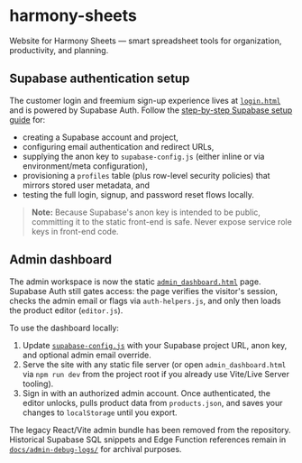 # harmony-sheets
Website for Harmony Sheets — smart spreadsheet tools for organization, productivity, and planning.

## Supabase authentication setup

The customer login and freemium sign-up experience lives at [`login.html`](login.html) and is powered by Supabase Auth. Follow the [step-by-step Supabase setup guide](docs/supabase-setup.md) for:

* creating a Supabase account and project,
* configuring email authentication and redirect URLs,
* supplying the anon key to `supabase-config.js` (either inline or via environment/meta configuration),
* provisioning a `profiles` table (plus row-level security policies) that mirrors stored user metadata, and
* testing the full login, signup, and password reset flows locally.

> **Note:** Because Supabase's anon key is intended to be public, committing it to the static front-end is safe. Never expose service role keys in front-end code.

## Admin dashboard

The admin workspace is now the static [`admin_dashboard.html`](admin_dashboard.html) page. Supabase Auth still gates access: the page verifies the visitor's session, checks the admin email or flags via `auth-helpers.js`, and only then loads the product editor (`editor.js`).

To use the dashboard locally:

1. Update [`supabase-config.js`](supabase-config.js) with your Supabase project URL, anon key, and optional admin email override.
2. Serve the site with any static file server (or open `admin_dashboard.html` via `npm run dev` from the project root if you already use Vite/Live Server tooling).
3. Sign in with an authorized admin account. Once authenticated, the editor unlocks, pulls product data from `products.json`, and saves your changes to `localStorage` until you export.

The legacy React/Vite admin bundle has been removed from the repository. Historical Supabase SQL snippets and Edge Function references remain in [`docs/admin-debug-logs/`](docs/admin-debug-logs/) for archival purposes.
